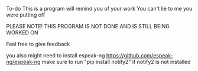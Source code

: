 To-do
This is a program will remind you of your work
You can't lie to me you were putting off

PLEASE NOTE! THIS PROGRAM IS NOT DONE AND IS STILL BEING WORKED ON

Feel free to give feedback

you also might need to install espeak-ng https://github.com/espeak-ng/espeak-ng
make sure to run "pip install notify2" if notify2 is not installed
